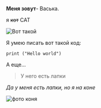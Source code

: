 **Меня зовут**- Васька.

я ~~кот~~ CAT

![Вот такой](https://static.probusiness.io/n/03/d/38097027_439276526579800_2735888197547458560_n.jpg)

Я умею писать вот такой код:

```
print ("Hello world")
```
А еще...
>У него есть лапки

*Да у меня есть лапки, но я на коне*

![фото коня](https://thumbs.dreamstime.com/z/%D0%BA%D0%BE%D0%B2%D0%B1%D0%BE%D0%B9-%D0%BA%D0%BE%D1%82%D0%B0-%D0%BD%D0%B0-%D0%BB%D0%BE%D1%88%D0%B0%D0%B4%D0%B8-121999902.jpg)